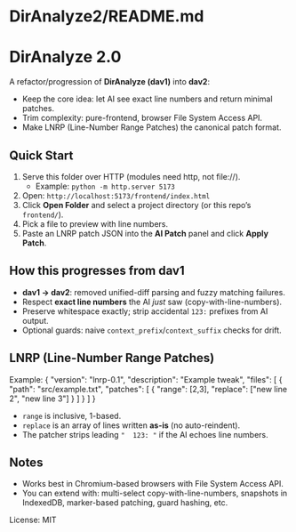 # DirAnalyze2/README.md
# DirAnalyze 2.0

A refactor/progression of **DirAnalyze (dav1)** into **dav2**:
- Keep the core idea: let AI see exact line numbers and return minimal patches.
- Trim complexity: pure-frontend, browser File System Access API.
- Make LNRP (Line-Number Range Patches) the canonical patch format.

## Quick Start
1. Serve this folder over HTTP (modules need http, not file://).
   - Example: `python -m http.server 5173`
2. Open: `http://localhost:5173/frontend/index.html`
3. Click **Open Folder** and select a project directory (or this repo’s `frontend/`).
4. Pick a file to preview with line numbers.
5. Paste an LNRP patch JSON into the **AI Patch** panel and click **Apply Patch**.

## How this progresses from dav1
- **dav1 → dav2**: removed unified-diff parsing and fuzzy matching failures.
- Respect **exact line numbers** the AI *just* saw (copy-with-line-numbers).
- Preserve whitespace exactly; strip accidental `123:` prefixes from AI output.
- Optional guards: naive `context_prefix`/`context_suffix` checks for drift.

## LNRP (Line-Number Range Patches)
Example:
{
  "version": "lnrp-0.1",
  "description": "Example tweak",
  "files": [
    {
      "path": "src/example.txt",
      "patches": [
        { "range": [2,3], "replace": ["new line 2", "new line 3"] }
      ]
    }
  ]
}

- `range` is inclusive, 1-based.
- `replace` is an array of lines written **as-is** (no auto-reindent).
- The patcher strips leading `"  123: "` if the AI echoes line numbers.

## Notes
- Works best in Chromium-based browsers with File System Access API.
- You can extend with: multi-select copy-with-line-numbers, snapshots in IndexedDB, marker-based patching, guard hashing, etc.

License: MIT
